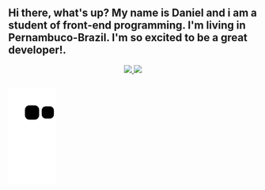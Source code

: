 ## Hi there, what's up? My name is Daniel and i am a student of front-end programming. I'm living in Pernambuco-Brazil. I'm so excited to be a great developer!.
<div align="center">
  <a href="https://github.com/DanielGouveiah">
  <img height="180em" src="https://github-readme-stats.vercel.app/api?username=DanielGouveiah&show_icons=true&theme=dracula&include_all_commits=true&count_private=true"/>
  <img height="180em" border-radius="20px" src="https://github-readme-stats.vercel.app/api/top-langs/?username=DanielGouveiah&layout=compact&langs_count=8&theme=dracula"/>
</div>

  ##
<div> 
 
  ![Snake animation](https://github.com/rafaballerini/rafaballerini/blob/output/github-contribution-grid-snake.svg)
 
</div>
